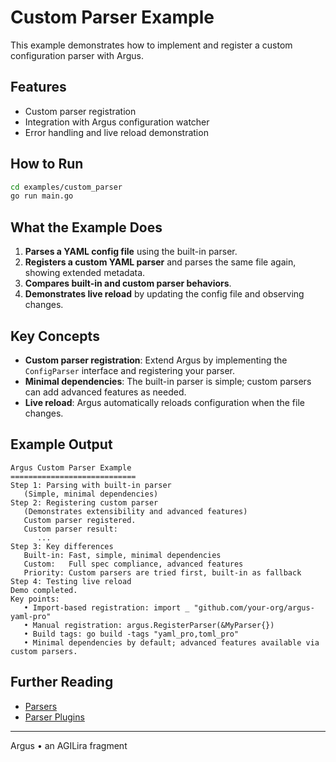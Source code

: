 # Custom Parser Example

This example demonstrates how to implement and register a custom configuration parser with Argus.

## Features
- Custom parser registration
- Integration with Argus configuration watcher
- Error handling and live reload demonstration

## How to Run
```bash
cd examples/custom_parser
go run main.go
```

## What the Example Does
1. **Parses a YAML config file** using the built-in parser.
2. **Registers a custom YAML parser** and parses the same file again, showing extended metadata.
3. **Compares built-in and custom parser behaviors**.
4. **Demonstrates live reload** by updating the config file and observing changes.

## Key Concepts
- **Custom parser registration**: Extend Argus by implementing the `ConfigParser` interface and registering your parser.
- **Minimal dependencies**: The built-in parser is simple; custom parsers can add advanced features as needed.
- **Live reload**: Argus automatically reloads configuration when the file changes.

## Example Output
```
Argus Custom Parser Example
============================
Step 1: Parsing with built-in parser
   (Simple, minimal dependencies)
Step 2: Registering custom parser
   (Demonstrates extensibility and advanced features)
   Custom parser registered.
   Custom parser result:
      ...
Step 3: Key differences
   Built-in: Fast, simple, minimal dependencies
   Custom:   Full spec compliance, advanced features
   Priority: Custom parsers are tried first, built-in as fallback
Step 4: Testing live reload
Demo completed.
Key points:
   • Import-based registration: import _ "github.com/your-org/argus-yaml-pro"
   • Manual registration: argus.RegisterParser(&MyParser{})
   • Build tags: go build -tags "yaml_pro,toml_pro"
   • Minimal dependencies by default; advanced features available via custom parsers.
```

## Further Reading
- [Parsers](../../docs/PARSERS.md)
- [Parser Plugins](../../docs/PARSER_PLUGINS.md)

---

Argus • an AGILira fragment
